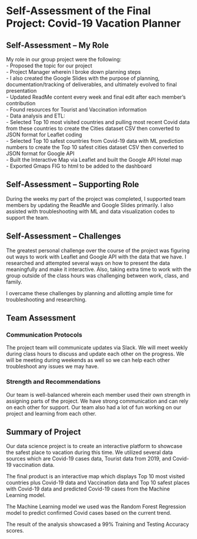 # Self-Assessment of the Final Project: Covid-19 Vacation Planner 
## Self-Assessment – My Role
My role in our group project were the following: 
<br> - Proposed the topic for our project
<br> - Project Manager wherein I broke down planning steps 
<br> -	I also created the Google Slides with the purpose of planning, documentation/tracking of deliverables, and ultimately evolved to final presentation
<br> - Updated ReadMe content every week and final edit after each member’s contribution
<br> - Found resources for Tourist and Vaccination information
<br> - Data analysis and ETL: 
  <br> - Selected Top 10 most visited countries and pulling most recent Covid data from these countries to create the Cities dataset CSV then converted to JSON format for Leaflet coding
  <br> - Selected Top 10 safest countries from Covid-19 data with ML prediction numbers to create the Top 10 safest cities dataset CSV then converted to JSON format for Google API
<br> - Built the Interactive Map via Leaflet and built the Google API Hotel map
<br> - Exported Gmaps FIG to html to be added to the dashboard
## Self-Assessment – Supporting Role
During the weeks my part of the project was completed, I supported team members by updating the ReadMe and Google Slides primarily.  I also assisted with troubleshooting with ML and data visualization codes to support the team.  
## Self-Assessment – Challenges
The greatest personal challenge over the course of the project was figuring out ways to work with Leaflet and Google API with the data that we have.  I researched and attempted several ways on how to present the data meaningfully and make it interactive.  Also, taking extra time to work with the group outside of the class hours was challenging between work, class, and family. 

I overcame these challenges by planning and allotting ample time for troubleshooting and researching.  
## Team Assessment
### Communication Protocols
The project team will communicate updates via Slack.  We will meet weekly during class hours to discuss and update each other on the progress.  We will be meeting during weekends as well so we can help each other troubleshoot any issues we may have.
### Strength and Recommendations
Our team is well-balanced wherein each member used their own strength in assigning parts of the project.  We have strong communication and can rely on each other for support.  Our team also had a lot of fun working on our project and learning from each other.  
## Summary of Project
Our data science project is to create an interactive platform to showcase the safest place to vacation during this time.  We utilized several data sources which are Covid-19 cases data, Tourist data from 2019, and Covid-19 vaccination data. 

The final product is an interactive map which displays Top 10 most visited countries plus Covid-19 data and Vaccination data and Top 10 safest places with Covid-19 data and predicted Covid-19 cases from the Machine Learning model. 

The Machine Learning model we used was the Random Forest Regression model to predict confirmed Covid cases based on the current trend.  

The result of the analysis showcased a 99% Training and Testing Accuracy scores.  




